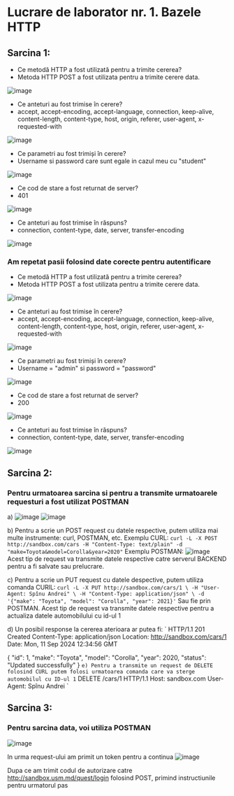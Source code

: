 # **Lucrare de laborator nr. 1. Bazele HTTP**  
## Sarcina 1:
- Ce metodă HTTP a fost utilizată pentru a trimite cererea?
- Metoda HTTP POST a fost utilizata pentru a trimite cerere data.
  
![image](https://github.com/user-attachments/assets/9d945ecd-a82e-4cd0-aa2e-829d0723b1b4)

- Ce anteturi au fost trimise în cerere?
- accept, accept-encoding, accept-language, connection, keep-alive, content-length, content-type, host, origin, referer, user-agent, x-requested-with
  
![image](https://github.com/user-attachments/assets/b59de548-70a3-4388-b6eb-629226f894ea)

- Ce parametri au fost trimiși în cerere?
- Username si password care sunt egale in cazul meu cu "student"
  
![image](https://github.com/user-attachments/assets/39545f6b-1233-4393-b4a6-a02d55465cd9)

- Ce cod de stare a fost returnat de server?
- 401
  
![image](https://github.com/user-attachments/assets/c8f9566a-25c1-4e0a-adb4-620d674fb138)

- Ce anteturi au fost trimise în răspuns?
- connection, content-type, date, server, transfer-encoding
  
![image](https://github.com/user-attachments/assets/30d33f74-1763-46fc-949d-f8b70e94bbf4)

### Am repetat pasii folosind date corecte pentru autentificare

- Ce metodă HTTP a fost utilizată pentru a trimite cererea?
- Metoda HTTP POST a fost utilizata pentru a trimite cerere data.
  
![image](https://github.com/user-attachments/assets/449dd19b-b201-427b-8f62-c86181e9cef5)

- Ce anteturi au fost trimise în cerere?
- accept, accept-encoding, accept-language, connection, keep-alive, content-length, content-type, host, origin, referer, user-agent, x-requested-with
  
![image](https://github.com/user-attachments/assets/b59de548-70a3-4388-b6eb-629226f894ea)

- Ce parametri au fost trimiși în cerere?
- Username = "admin" si password = "password"
  
![image](https://github.com/user-attachments/assets/67b96664-20c5-42e1-aa4e-188f59b7f4f3)

- Ce cod de stare a fost returnat de server?
- 200
  
![image](https://github.com/user-attachments/assets/d1c5a20f-f7bf-43ae-b834-0f8d5ee4c689)

- Ce anteturi au fost trimise în răspuns?
- connection, content-type, date, server, transfer-encoding
  
![image](https://github.com/user-attachments/assets/30d33f74-1763-46fc-949d-f8b70e94bbf4)

## Sarcina 2:
### Pentru urmatoarea sarcina si pentru a transmite urmatoarele requesturi a fost utilizat POSTMAN
a)
![image](https://github.com/user-attachments/assets/d3203466-b68a-41a6-83ea-5a455634e3f8)
![image](https://github.com/user-attachments/assets/22752c4e-fc76-4cb5-ad24-e414a3206c7c)

b)  Pentru a scrie un POST request cu datele respective, putem utiliza mai multe instrumente: curl, POSTMAN, etc.
Exemplu CURL: ` curl -L -X POST http://sandbox.com/cars -H "Content-Type: text/plain" -d "make=Toyota&model=Corolla&year=2020" `
Exemplu POSTMAN:
![image](https://github.com/user-attachments/assets/c04eda5b-69fb-4d01-b137-d423055e04b6)
Acest tip de request va transmite datele respective catre serverul BACKEND pentru a fi salvate sau prelucrare.

c) Pentru a scrie un PUT request cu datele despective, putem utiliza comanda CURlL: 
`curl -L -X PUT http://sandbox.com/cars/1 \
-H "User-Agent: Spînu Andrei" \
-H "Content-Type: application/json" \
-d '{"make": "Toyota", "model": "Corolla", "year": 2021}'`
Sau fie prin POSTMAN. Acest tip de request va transmite datele respective pentru a actualiza datele automobilului cu id-ul 1

d) Un posibil response la cererea aterioara ar putea fi:
` HTTP/1.1 201 Created
Content-Type: application/json
Location: http://sandbox.com/cars/1
Date: Mon, 11 Sep 2024 12:34:56 GMT

{
    "id": 1,
    "make": "Toyota",
    "model": "Corolla",
    "year": 2020,
    "status": "Updated successfully"
}
`
e) Pentru a transmite un request de DELETE folosind CURL putem folosi urmatoarea comanda care va sterge automobilul cu ID-ul 1
` DELETE /cars/1 HTTP/1.1
Host: sandbox.com
User-Agent: Spînu Andrei
`


## Sarcina 3:
### Pentru sarcina data, voi utiliza POSTMAN
![image](https://github.com/user-attachments/assets/964ecfde-bf80-45cd-8575-9155b3e03962)

In urma request-ului am primit un token pentru a continua
![image](https://github.com/user-attachments/assets/68beba27-1007-4eb3-9a2c-ec154760258e)

Dupa ce am trimit codul de autorizare catre http://sandbox.usm.md/quest/login folosind POST, primind instructiunile pentru urmatorul pas






